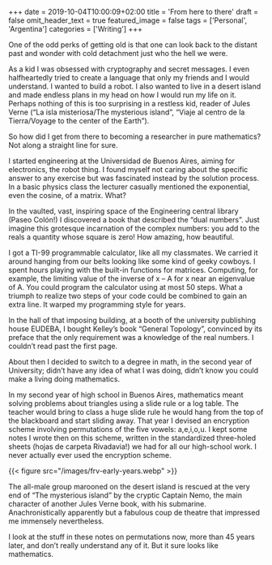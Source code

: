 +++
date = 2019-10-04T10:00:09+02:00
title = 'From here to there'
draft = false
omit_header_text = true
featured_image = false
tags = ['Personal', 'Argentina']
categories = ['Writing']
+++

One of the odd perks of getting old is that one can look back to the
distant past and wonder with cold detachment just who the hell we
were.

As a kid I was obsessed with cryptography and secret messages. I even
halfheartedly tried to create a language that only my friends and I
would understand. I wanted to build a robot. I also wanted to live in
a desert island and made endless plans in my head on how I would run
my life on it. Perhaps nothing of this is too surprising in a restless
kid, reader of Jules Verne (“La isla misteriosa/The mysterious
island”, “Viaje al centro de la Tierra/Voyage to the center of the
Earth”).

So how did I get from there to becoming a researcher in pure
mathematics? Not along a straight line for sure.

I started engineering at the Universidad de Buenos Aires, aiming for
electronics, the robot thing. I found myself not caring about the
specific answer to any exercise but was fascinated instead by the
solution process. In a basic physics class the lecturer casually
mentioned the exponential, even the cosine, of a matrix. What?

In the vaulted, vast, inspiring space of the Engineering central
library (Paseo Colón!) I discovered a book that described the “dual
numbers”. Just imagine this grotesque incarnation of the complex
numbers: you add to the reals a quantity whose square is zero! How
amazing, how beautiful.

I got a TI-99 programmable calculator, like all my classmates. We
carried it around hanging from our belts looking like some kind of
geeky cowboys. I spent hours playing with the built-in functions for
matrices. Computing, for example, the limiting value of the inverse
of x – A for x near an eigenvalue of A. You could program the
calculator using at most 50 steps. What a triumph to realize two
steps of your code could be combined to gain an extra line. It warped
my programming style for years.

In the hall of that imposing building, at a booth of the university
publishing house EUDEBA, I bought Kelley’s book “General Topology”,
convinced by its preface that the only requirement was a knowledge of
the real numbers. I couldn’t read past the first page.

About then I decided to switch to a degree in math, in the second year
of University; didn’t have any idea of what I was doing, didn’t know
you could make a living doing mathematics.

In my second year of high school in Buenos Aires, mathematics meant
solving problems about triangles using a slide rule or a log table. The
teacher would bring to class a huge slide rule he would hang from the
top of the blackboard and start sliding away. That year I devised an
encryption scheme involving permutations of the five vowels:
a,e,i,o,u. I kept some notes I wrote then on this scheme, written in
the standardized three-holed sheets (hojas de carpeta Rivadavia!) we
had for all our high-school work. I never actually ever used the
encryption scheme.

{{< figure src="/images/frv-early-years.webp" >}}

The all-male group marooned on the desert island is rescued at the
very end of “The mysterious island” by the cryptic Captain Nemo, the
main character of another Jules Verne book, with his
submarine. Anachronistically apparently but a fabulous coup de theatre
that impressed me immensely nevertheless.

I look at the stuff in these notes on permutations now, more than 45
years later, and don’t really understand any of it. But it sure looks
like mathematics.
